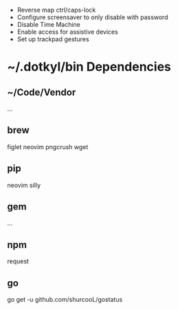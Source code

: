 - Reverse map ctrl/caps-lock
- Configure screensaver to only disable with password
- Disable Time Machine
- Enable access for assistive devices
- Set up trackpad gestures


# ~/.dotkyl/bin Dependencies

## ~/Code/Vendor

...

## brew

figlet
neovim
pngcrush
wget

## pip

neovim
silly

## gem

...

## npm

request

## go

go get -u github.com/shurcooL/gostatus
